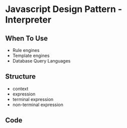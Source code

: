 # Javascript Design Pattern - Interpreter

## When To Use

- Rule engines
- Template engines
- Database Query Languages

## Structure

- context
- expression
- terminal expression
- non-terminal expression

## Code

```ts
```
